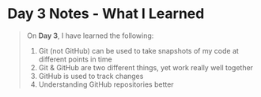 # Day 3 Notes - What I Learned

> On **Day 3**, I have learned the following:
> 
> 1. Git (not GitHub) can be used to take snapshots of my code at different points in time
> 1. Git & GitHub are two different things, yet work really well together
> 1. GitHub is used to track changes
> 1. Understanding GitHub repositories better
